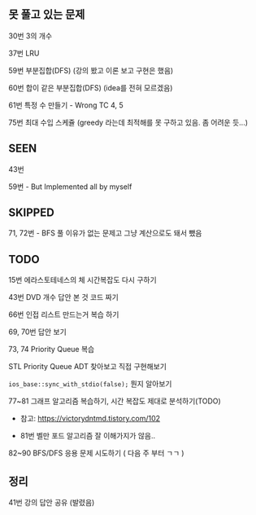 ## 못 풀고 있는 문제

30번 3의 개수

37번 LRU 

59번 부분집합(DFS) (강의 봤고 이론 보고 구현은 했음)

60번 합이 같은 부분집합(DFS) (idea를 전혀 모르겠음)

61번 특정 수 만들기 - Wrong TC 4, 5

75번 최대 수입 스케쥴 (greedy 라는데 최적해를 못 구하고 있음. 좀 어려운 듯...)

## SEEN

43번 

59번 - But Implemented all by myself

## SKIPPED

71, 72번 - BFS 풀 이유가 없는 문제고 그냥 계산으로도 돼서 뺐음

## TODO

15번 에라스토테네스의 체 시간복잡도 다시 구하기

43번 DVD 개수 답안 본 것 코드 짜기

66번 인접 리스트 만드는거 복습 하기

69, 70번 답안 보기

73, 74 Priority Queue 복습

STL Priority Queue ADT 찾아보고 직접 구현해보기

`ios_base::sync_with_stdio(false);` 뭔지 알아보기

77~81 그래프 알고리즘 복습하기, 시간 복잡도 제대로 분석하기(TODO)

- 참고: https://victorydntmd.tistory.com/102

- 81번 벨만 포드 알고리즘 잘 이해가지가 않음..

82~90 BFS/DFS 응용 문제 시도하기 ( 다음 주 부터 ㄱㄱ )

## 정리

41번 강의 답안 공유 (발렸음)
